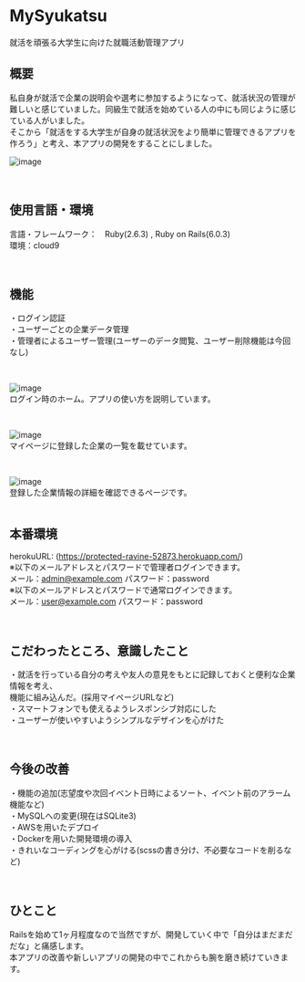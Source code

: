 # MySyukatsu  

就活を頑張る大学生に向けた就職活動管理アプリ  
  
## 概要  

私自身が就活で企業の説明会や選考に参加するようになって、就活状況の管理が難しいと感じていました。同級生で就活を始めている人の中にも同じように感じている人がいました。<br>
そこから「就活をする大学生が自身の就活状況をより簡単に管理できるアプリを作ろう」と考え、本アプリの開発をすることにしました。  

![image](https://user-images.githubusercontent.com/75352856/105961280-a5b52980-60c1-11eb-96a3-2427346402f0.png)

<br>  

## 使用言語・環境  

言語・フレームワーク：　Ruby(2.6.3) , Ruby on Rails(6.0.3)  
環境：cloud9  

<br>  

## 機能  

・ログイン認証  
・ユーザーごとの企業データ管理  
・管理者によるユーザー管理(ユーザーのデータ閲覧、ユーザー削除機能は今回なし)  
  
<br>  

![image](https://user-images.githubusercontent.com/75352856/105962536-4fe18100-60c3-11eb-9d7f-010459788a60.png)  
ログイン時のホーム。アプリの使い方を説明しています。  

<br>  

![image](https://user-images.githubusercontent.com/75352856/105962887-ac44a080-60c3-11eb-9679-132fbbfa5f92.png)  
マイページに登録した企業の一覧を載せています。  

<br>  

![image](https://user-images.githubusercontent.com/75352856/105963359-4278c680-60c4-11eb-93ba-13f68d8c3fb1.png)  
登録した企業情報の詳細を確認できるページです。  
<br>  
  
## 本番環境  
herokuURL: (https://protected-ravine-52873.herokuapp.com/)  
※以下のメールアドレスとパスワードで管理者ログインできます。  
メール：admin@example.com パスワード：password  
※以下のメールアドレスとパスワードで通常ログインできます。  
メール：user@example.com パスワード：password  

<br>  
  
## こだわったところ、意識したこと  
・就活を行っている自分の考えや友人の意見をもとに記録しておくと便利な企業情報を考え、<br> 機能に組み込んだ。(採用マイページURLなど)  
・スマートフォンでも使えるようレスポンシブ対応にした  
・ユーザーが使いやすいようシンプルなデザインを心がけた  

<br>  

## 今後の改善  
・機能の追加(志望度や次回イベント日時によるソート、イベント前のアラーム機能など)  
・MySQLへの変更(現在はSQLite3)  
・AWSを用いたデプロイ  
・Dockerを用いた開発環境の導入  
・きれいなコーディングを心がける(scssの書き分け、不必要なコードを削るなど)  

<br>  

## ひとこと  
Railsを始めて1ヶ月程度なので当然ですが、開発していく中で「自分はまだまだだな」と痛感します。  
本アプリの改善や新しいアプリの開発の中でこれからも腕を磨き続けていきます。  
